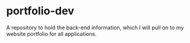 # portfolio-dev
A repository to hold the back-end information, which I will pull on to my website portfolio for all applications.
